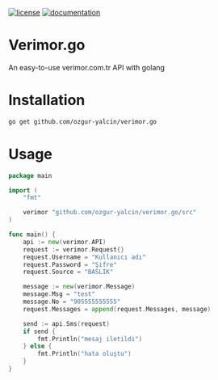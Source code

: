 [![license](https://img.shields.io/:license-mit-blue.svg)](https://github.com/ozgur-yalcin/verimor.go/blob/master/LICENSE.md)
[![documentation](https://pkg.go.dev/badge/github.com/ozgur-yalcin/verimor.go)](https://pkg.go.dev/github.com/ozgur-yalcin/verimor.go/src)

# Verimor.go
An easy-to-use verimor.com.tr API with golang

# Installation
```bash
go get github.com/ozgur-yalcin/verimor.go
```

# Usage
```go
package main

import (
	"fmt"

	verimor "github.com/ozgur-yalcin/verimor.go/src"
)

func main() {
	api := new(verimor.API)
	request := verimor.Request{}
	request.Username = "Kullanıcı adı"
	request.Password = "Şifre"
	request.Source = "BASLIK"

	message := new(verimor.Message)
	message.Msg = "test"
	message.No = "905555555555"
	request.Messages = append(request.Messages, message)

	send := api.Sms(request)
	if send {
		fmt.Println("mesaj iletildi")
	} else {
		fmt.Println("hata oluştu")
	}
}
```
